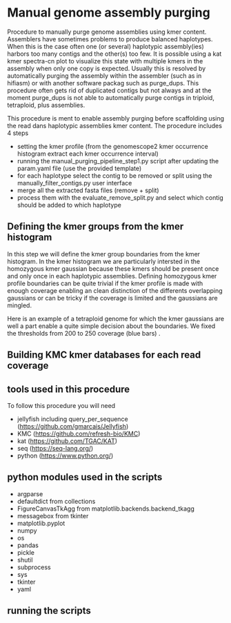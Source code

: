 # Manual genome assembly purging

Procedure to manually purge genome assemblies using kmer content. Assemblers have sometimes problems to produce balanced haplotypes. When this is the case often one (or several) haplotypic assembly(ies) harbors too many contigs and the other(s) too few. It is possible using a kat kmer spectra-cn plot to visualize this state with multiple kmers in the assembly when only one copy is expected. Usually this is resolved by automatically purging the assembly within the assembler (such as in hifiasm) or with another software packag such as purge_dups. This procedure often gets rid of duplicated contigs but not always and at the moment purge_dups is not able to automatically purge contigs in triploid, tetraploid, plus assemblies. 

This procedure is ment to enable assembly purging before scaffolding using the read dans haplotypic assemblies kmer content. The procedure includes 4 steps

- setting the kmer profile (from the genomescope2 kmer occurrence histogram extract each kmer occurrence interval)
- running the manual_purging_pipeline_step1.py script after updating the param.yaml file (use the provided template) 
- for each haplotype select the contig to be removed or split using the manually_filter_contigs.py user interface
- merge all the extracted fasta files (remove + split)
- process them with the evaluate_remove_split.py and select which contig should be added to which haplotype

## Defining the kmer groups from the kmer histogram 

In this step we will define the kmer group boundaries from the kmer histogram. In the kmer histogram we are particularly intersted in the homozygous kmer gaussian because these kmers should be present once and only once in each haplotypic assemblies. Defining homozygous kmer profile boundaries can be quite trivial if the kmer profile is made with enough coverage enabling an clean distinction of the differents overlapping gaussians or can be tricky if the coverage is limited and the gaussians are mingled. 

Here is an example of a tetraploid genome for which the kmer gaussians are well a part enable a quite simple decision about the boundaries. We fixed the thresholds from 200 to 250 coverage (blue bars) .

## Building KMC kmer databases for each read coverage 

## tools used in this procedure 

To follow this procedure you will need
- jellyfish including query_per_sequence (https://github.com/gmarcais/Jellyfish)
- KMC (https://github.com/refresh-bio/KMC)
- kat (https://github.com/TGAC/KAT)
- seq (https://seq-lang.org/)
- python (https://www.python.org/)

## python modules used in the scripts

- argparse
- defaultdict from collections 
- FigureCanvasTkAgg from matplotlib.backends.backend_tkagg 
- messagebox from tkinter 
- matplotlib.pyplot 
- numpy
- os
- pandas
- pickle
- shutil
- subprocess
- sys
- tkinter
- yaml


## running the scripts 
